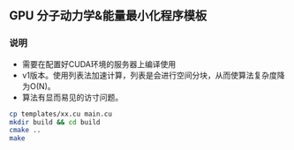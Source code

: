 ## GPU 分子动力学&能量最小化程序模板

### 说明
* 需要在配置好CUDA环境的服务器上编译使用
* v1版本。使用列表法加速计算，列表是会进行空间分块，从而使算法复杂度降为O(N)。
* 算法有显而易见的访寸问题。

```bash
cp templates/xx.cu main.cu
mkdir build && cd build
cmake ..
make
```
